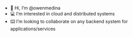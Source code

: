 - 👋 Hi, I’m @owenmedina
- 💻 I’m interested in cloud and distributed systems 
- ⌨️ I’m looking to collaborate on any backend system for applications/services

<!---
owenmedina/owenmedina is a ✨ special ✨ repository because its `README.md` (this file) appears on your GitHub profile.
You can click the Preview link to take a look at your changes.
--->
